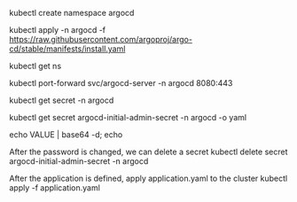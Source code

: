 kubectl create namespace argocd

kubectl apply -n argocd -f https://raw.githubusercontent.com/argoproj/argo-cd/stable/manifests/install.yaml

kubectl get ns

kubectl port-forward svc/argocd-server -n argocd 8080:443

kubectl get secret -n argocd

kubectl get secret argocd-initial-admin-secret -n argocd -o yaml

echo VALUE | base64 -d; echo

After the password is changed, we can delete a secret
kubectl delete secret argocd-initial-admin-secret -n argocd



After the application is defined, apply application.yaml to the cluster
kubectl apply -f application.yaml
